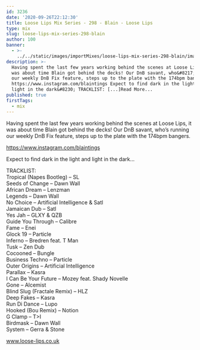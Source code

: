 ```yaml
---
id: 3236
date: '2020-09-26T22:12:30'
title: Loose Lips Mix Series - 298 - Blain - Loose Lips
type: mix
slug: loose-lips-mix-series-298-blain
author: 100
banner:
  - >-
    ../../static/images/importMixes/loose-lips-mix-series-298-blain/image3236.jpeg
description: >-
  Having spent the last few years working behind the scenes at Loose Lips, it
  was about time Blain got behind the decks! Our DnB savant, who&#8217;s running
  our weekly DnB Fix feature, steps up to the plate with the 174bpm bangers.
  https://www.instagram.com/blaintings Expect to find dark in the light and
  light in the dark&#8230; TRACKLIST: [...]Read More...
published: true
firstTags:
  - mix
---
```

Having spent the last few years working behind the scenes at Loose Lips, it was about time Blain got behind the decks! Our DnB savant, who’s running our weekly DnB Fix feature, steps up to the plate with the 174bpm bangers.

https://www.instagram.com/blaintings

Expect to find dark in the light and light in the dark…

TRACKLIST:  
Tropical (Napes Bootleg) – SL  
Seeds of Change – Dawn Wall  
African Dream – Lenzman  
Legends – Dawn Wall  
No Choice – Artificial Intelligence & Satl  
Jamaican Dub – Satl  
Yes Jah – GLXY & QZB  
Guide You Through – Calibre  
Fame – Enei  
Glock 19 – Particle  
Inferno – Bredren feat. T Man  
Tusk – Zen Dub  
Cocooned – Bungle  
Business Techno – Particle  
Outer Origins – Artificial Intelligence  
Parallax – Kasra  
I Can Be Your Future – Mozey feat. Shady Novelle  
Gone – Alcemist  
Blind Slug (Fractale Remix) – HLZ  
Deep Fakes – Kasra  
Run Di Dance – Lupo  
Hooked (Bou Remix) – Notion  
G Clamp – T>I  
Birdmask – Dawn Wall  
System – Gerra & Stone

www.loose-lips.co.uk